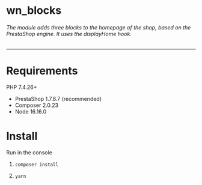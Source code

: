 # wn_blocks
###### The module adds three blocks to the homepage of the shop, based on the PrestaShop engine. It uses the displayHome hook.

------------
# Requirements
PHP 7.4.26+
- PrestaShop 1.7.8.7 (recommended)
- Composer 2.0.23
- Node 16.16.0
# Install
Run in the console
1. `composer install`

2. `yarn`
